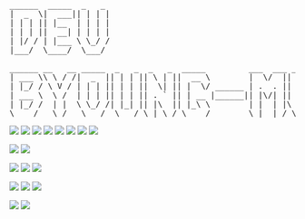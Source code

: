 <div align=right>
   <!-- <a href="https://hits.seeyoufarm.com"><img src="https://hits.seeyoufarm.com/api/count/incr/badge.svg?url=https%3A%2F%2Fgithub.com%2Fdev-woong&count_bg=%234778BE&title_bg=%23555555&icon=&icon_color=%23E7E7E7&title=Profile+Viewers&edge_flat=true"/></a>-->
</div>

<pre>
______  _____  _   _ 
|  _  \|  ___|| | | |
| | | || |__  | | | |
| | | ||  __| | | | |
| |/ / | |___ \ \_/ /
|___/  \____/  \___/ 
                     
______ __   __ _____  _   _  _   _  _____         ___  ___ _____  _____ 
| ___ \\ \ / /|  _  || | | || \ | ||  __ \        |  \/  ||  _  ||  _  |
| |_/ / \ V / | | | || | | ||  \| || |  \/ ______ | .  . || | | || | | |
| ___ \  \ /  | | | || | | || . ` || | __ |______|| |\/| || | | || | | |
| |_/ /  | |  \ \_/ /| |_| || |\  || |_\ \        | |  | |\ \_/ /\ \_/ /
\____/   \_/   \___/  \___/ \_| \_/ \____/        \_|  |_/ \___/  \___/ 
</pre>

<img src="https://img.shields.io/badge/HTML5-E34F26?style=flat-square&logo=html5&logoColor=white"/></a>
<img src="https://img.shields.io/badge/javascript-F7DF1E?style=flat-square&logo=javascript&logoColor=black"/></a>
<img src="https://img.shields.io/badge/CSS3-1572B6?style=flat-square&logo=css3&logoColor=white"/></a>
<img src="https://img.shields.io/badge/Spring-6DB33F?style=flat-square&logo=spring&logoColor=white"/></a>
<img src="https://img.shields.io/badge/Jquery-0769AD?style=flat-square&logo=jquery&logoColor=white"/></a>
<img src="https://img.shields.io/badge/Python-3776AB?style=flat-square&logo=python&logoColor=white"/></a>
<img src="https://img.shields.io/badge/Openjdk-DC0D15?style=flat-square&logo=openjdk&logoColor=white"/></a>
<img src="https://img.shields.io/badge/Maven-DC0D15?style=flat-square&logo=apachemaven&logoColor=white"/></a>

<img src="https://img.shields.io/badge/Eclipse-2C2255?style=flat-square&logo=eclipseide&logoColor=white"/></a>
<img src="https://img.shields.io/badge/VSCODE-007ACC?style=flat-square&logo=visualstudiocode&logoColor=white"/></a>



<img src="https://img.shields.io/badge/Linux-FCC624?style=flat-square&logo=linux&logoColor=black"/></a>
<img src="https://img.shields.io/badge/Windows-0078D4?style=flat-square&logo=windows10&logoColor=white"/></a>
<img src="https://img.shields.io/badge/Tomcat-F8DC75?style=flat-square&logo=apachetomcat&logoColor=black"/></a>

<img src="https://img.shields.io/badge/oracle-F80000?style=flat-square&logo=oracle&logoColor=white"/></a>
<img src="https://img.shields.io/badge/Postgresql-4169E1?style=flat-square&logo=postgresql&logoColor=white"/></a>
<img src="https://img.shields.io/badge/Mysql-4479A1?style=flat-square&logo=mysql&logoColor=white"/></a>

<img src="https://img.shields.io/badge/git-F05032?style=flat-square&logo=git&logoColor=white"/></a>
<img src="https://img.shields.io/badge/github-181717?style=flat-square&logo=github&logoColor=white"/></a>










